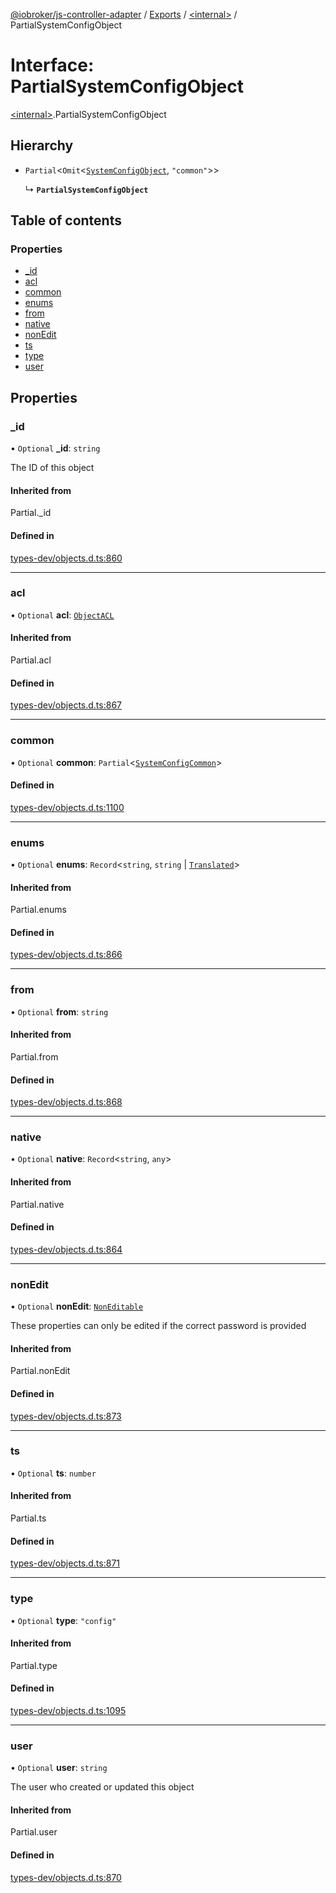 [@iobroker/js-controller-adapter](../README.md) / [Exports](../modules.md) / [\<internal\>](../modules/internal_.md) / PartialSystemConfigObject

# Interface: PartialSystemConfigObject

[\<internal\>](../modules/internal_.md).PartialSystemConfigObject

## Hierarchy

- `Partial`\<`Omit`\<[`SystemConfigObject`](internal_.SystemConfigObject.md), ``"common"``\>\>

  ↳ **`PartialSystemConfigObject`**

## Table of contents

### Properties

- [\_id](internal_.PartialSystemConfigObject.md#_id)
- [acl](internal_.PartialSystemConfigObject.md#acl)
- [common](internal_.PartialSystemConfigObject.md#common)
- [enums](internal_.PartialSystemConfigObject.md#enums)
- [from](internal_.PartialSystemConfigObject.md#from)
- [native](internal_.PartialSystemConfigObject.md#native)
- [nonEdit](internal_.PartialSystemConfigObject.md#nonedit)
- [ts](internal_.PartialSystemConfigObject.md#ts)
- [type](internal_.PartialSystemConfigObject.md#type)
- [user](internal_.PartialSystemConfigObject.md#user)

## Properties

### \_id

• `Optional` **\_id**: `string`

The ID of this object

#### Inherited from

Partial.\_id

#### Defined in

[types-dev/objects.d.ts:860](https://github.com/ioBroker/ioBroker.js-controller/blob/34e3febb44c91492104ab37fef1775198d5dc796/packages/types-dev/objects.d.ts#L860)

___

### acl

• `Optional` **acl**: [`ObjectACL`](internal_.ObjectACL.md)

#### Inherited from

Partial.acl

#### Defined in

[types-dev/objects.d.ts:867](https://github.com/ioBroker/ioBroker.js-controller/blob/34e3febb44c91492104ab37fef1775198d5dc796/packages/types-dev/objects.d.ts#L867)

___

### common

• `Optional` **common**: `Partial`\<[`SystemConfigCommon`](internal_.SystemConfigCommon.md)\>

#### Defined in

[types-dev/objects.d.ts:1100](https://github.com/ioBroker/ioBroker.js-controller/blob/34e3febb44c91492104ab37fef1775198d5dc796/packages/types-dev/objects.d.ts#L1100)

___

### enums

• `Optional` **enums**: `Record`\<`string`, `string` \| [`Translated`](../modules/internal_.md#translated)\>

#### Inherited from

Partial.enums

#### Defined in

[types-dev/objects.d.ts:866](https://github.com/ioBroker/ioBroker.js-controller/blob/34e3febb44c91492104ab37fef1775198d5dc796/packages/types-dev/objects.d.ts#L866)

___

### from

• `Optional` **from**: `string`

#### Inherited from

Partial.from

#### Defined in

[types-dev/objects.d.ts:868](https://github.com/ioBroker/ioBroker.js-controller/blob/34e3febb44c91492104ab37fef1775198d5dc796/packages/types-dev/objects.d.ts#L868)

___

### native

• `Optional` **native**: `Record`\<`string`, `any`\>

#### Inherited from

Partial.native

#### Defined in

[types-dev/objects.d.ts:864](https://github.com/ioBroker/ioBroker.js-controller/blob/34e3febb44c91492104ab37fef1775198d5dc796/packages/types-dev/objects.d.ts#L864)

___

### nonEdit

• `Optional` **nonEdit**: [`NonEditable`](internal_.NonEditable.md)

These properties can only be edited if the correct password is provided

#### Inherited from

Partial.nonEdit

#### Defined in

[types-dev/objects.d.ts:873](https://github.com/ioBroker/ioBroker.js-controller/blob/34e3febb44c91492104ab37fef1775198d5dc796/packages/types-dev/objects.d.ts#L873)

___

### ts

• `Optional` **ts**: `number`

#### Inherited from

Partial.ts

#### Defined in

[types-dev/objects.d.ts:871](https://github.com/ioBroker/ioBroker.js-controller/blob/34e3febb44c91492104ab37fef1775198d5dc796/packages/types-dev/objects.d.ts#L871)

___

### type

• `Optional` **type**: ``"config"``

#### Inherited from

Partial.type

#### Defined in

[types-dev/objects.d.ts:1095](https://github.com/ioBroker/ioBroker.js-controller/blob/34e3febb44c91492104ab37fef1775198d5dc796/packages/types-dev/objects.d.ts#L1095)

___

### user

• `Optional` **user**: `string`

The user who created or updated this object

#### Inherited from

Partial.user

#### Defined in

[types-dev/objects.d.ts:870](https://github.com/ioBroker/ioBroker.js-controller/blob/34e3febb44c91492104ab37fef1775198d5dc796/packages/types-dev/objects.d.ts#L870)
